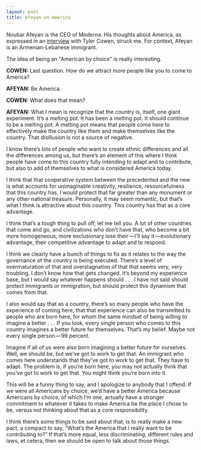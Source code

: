 ```yaml
---
layout: post
title: Afeyan on America
---
```


Noubar Afeyan is the CEO of Moderna. His thoughts about America, as expressed in an [interview](https://conversationswithtyler.com/episodes/noubar-afeyan/) with Tyler Cowen, struck me. For context, Afeyan is an Armenian-Lebanese immigrant.

The idea of being an "American by choice" is really interesting. 

**COWEN:** Last question. How do we attract more people like you to come to America?

**AFEYAN:** Be America.

**COWEN:** What does that mean?

**AFEYAN:** What I mean is recognize that the country is, itself, one giant experiment. It’s a melting pot. It has been a melting pot. It should continue to be a melting pot. A melting pot means that people come here to effectively make the country like them and make themselves like the country. That disillusion is not a source of negative.

I know there’s lots of people who want to create ethnic differences and all the differences among us, but there’s an element of this where I think people have come to this country fully intending to adapt and to contribute, but also to add of themselves to what is considered America today.

I think that that cooperative system between the precedented and the new is what accounts for unimaginable creativity, resilience, resourcefulness that this country has. I would protect that far greater than any monument or any other national treasure. Personally, it may seem romantic, but that’s what I think is attractive about this country. This country has that as a core advantage.

I think that’s a tough thing to pull off, let me tell you. A lot of other countries that come and go, and civilizations who don’t have that, who become a bit more homogeneous, more exclusionary lose their — I’ll say it — evolutionary advantage, their competitive advantage to adapt and to respond.

I think we clearly have a bunch of things to fix as it relates to the way the governance of the country is being executed. There’s a level of overmaturation of that and overstagnation of that that seems very, very troubling. I don’t know how that gets changed. It’s beyond my experience base, but I would say whatever happens should . . . I have not said should protect immigrants or immigration, but should protect this dynamism that comes from that.

I also would say that as a country, there’s so many people who have the experience of coming here, that that experience can also be transmitted to people who are born here, for whom the same mindset of being willing to imagine a better . . . If you look, every single person who comes to this country imagines a better future for themselves. That’s my belief. Maybe not every single person — 99 percent.

Imagine if all of us were also born imagining a better future for ourselves. Well, we should be, but we’ve got to work to get that. An immigrant who comes here understands that they’ve got to work to get that. They have to adapt. The problem is, if you’re born here, you may not actually think that you’ve got to work to get that. You might think you’re born into it.

This will be a funny thing to say, and I apologize to anybody that I offend. If we were all Americans by choice, we’d have a better America because Americans by choice, of which I’m one, actually have a stronger commitment to whatever it takes to make America be the place I chose to be, versus not thinking about that as a core responsibility.

I think there’s some things to be said about that, is to really make a new pact, a compact to say, “What’s the America that I really want to be contributing to?” If that’s more equal, less discriminating, different rules and laws, et cetera, then we should be open to talk about those things.
